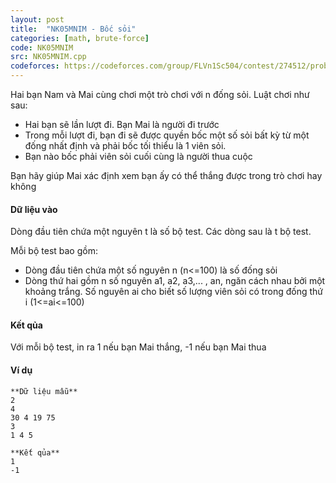 ```yaml
---
layout: post
title:  "NK05MNIM - Bốc sỏi"
categories: [math, brute-force]
code: NK05MNIM
src: NK05MNIM.cpp
codeforces: https://codeforces.com/group/FLVn1Sc504/contest/274512/problem/J
---
```




  


Hai bạn Nam và Mai cùng chơi một trò chơi với n đống sỏi. Luật chơi như sau:

*   Hai bạn sẽ lần lượt đi. Bạn Mai là người đi trước
*   Trong mỗi lượt đi, bạn đi sẽ được quyền bốc một số sỏi bất kỳ từ một đống nhất định và phải bốc tối thiểu là 1 viên sỏi.
*   Bạn nào bốc phải viên sỏi cuối cùng là người thua cuộc

Bạn hãy giúp Mai xác định xem bạn ấy có thể thắng được trong trò chơi hay không

#### Dữ liệu vào

Dòng đầu tiên chứa một nguyên t là số bộ test. Các dòng sau là t bộ test.

Mỗi bộ test bao gồm:

*   Dòng đầu tiên chứa một số nguyên n (n<=100) là số đống sỏi
*   Dòng thứ hai gồm n số nguyên a1, a2, a3,... , an, ngăn cách nhau bởi một khoảng trắng. Số nguyên ai cho biết số lượng viên sỏi có trong đống thứ i (1<=ai<=100)

#### Kết qủa

Với mỗi bộ test, in ra 1 nếu bạn Mai thắng, -1 nếu bạn Mai thua

#### Ví dụ

```
**Dữ liệu mẫu**
2
4
30 4 19 75
3
1 4 5

**Kết qủa**
1
-1

```

<!--more-->

